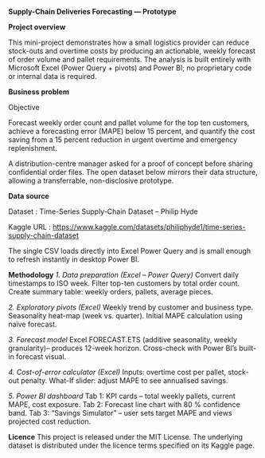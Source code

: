 **Supply-Chain Deliveries Forecasting — Prototype**

**Project overview**

This mini-project demonstrates how a small logistics provider can reduce stock-outs and overtime costs by producing an actionable, weekly forecast of order volume and pallet requirements.
The analysis is built entirely with Microsoft Excel (Power Query + pivots) and Power BI; no proprietary code or internal data is required.

**Business problem**

Objective

Forecast weekly order count and pallet volume for the top ten customers, achieve a forecasting error (MAPE) below 15 percent, and quantify the cost saving from a 15 percent reduction in urgent overtime and emergency replenishment.

A distribution-centre manager asked for a proof of concept before sharing confidential order files. The open dataset below mirrors their data structure, allowing a transferrable, non-disclosive prototype.

**Data source**

Dataset : Time-Series Supply-Chain Dataset – Philip Hyde

Kaggle URL : https://www.kaggle.com/datasets/philiphyde1/time-series-supply-chain-dataset

The single CSV loads directly into Excel Power Query and is small enough to refresh instantly in desktop Power BI.

**Methodology**
_1. Data preparation (Excel – Power Query)_
    Convert daily timestamps to ISO week.
    Filter top-ten customers by total order count.
    Create summary table: weekly orders, pallets, average pieces.

_2. Exploratory pivots (Excel)_
     Weekly trend by customer and business type.
     Seasonality heat-map (week vs. quarter).
     Initial MAPE calculation using naïve forecast.

_3. Forecast model_
     Excel FORECAST.ETS (additive seasonality, weekly granularity)– produces 12-week horizon.
     Cross-check with Power BI’s built-in forecast visual.

_4. Cost-of-error calculator (Excel)_
     Inputs: overtime cost per pallet, stock-out penalty.
     What-If slider: adjust MAPE to see annualised savings.

_5. Power BI dashboard_
     Tab 1: KPI cards – total weekly pallets, current MAPE, cost exposure.
     Tab 2: Forecast line chart with 80 % confidence band.
     Tab 3: “Savings Simulator” – user sets target MAPE and views projected cost reduction.

**Licence**
This project is released under the MIT License. The underlying dataset is distributed under the licence terms specified on its Kaggle page.
